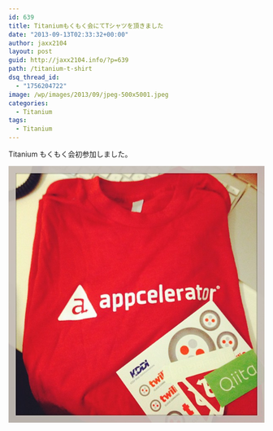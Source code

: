 ```yaml
---
id: 639
title: Titaniumもくもく会にてTシャツを頂きました
date: "2013-09-13T02:33:32+00:00"
author: jaxx2104
layout: post
guid: http://jaxx2104.info/?p=639
path: /titanium-t-shirt
dsq_thread_id:
  - "1756204722"
image: /wp/images/2013/09/jpeg-500x5001.jpeg
categories:
  - Titanium
tags:
  - Titanium
---
```

Titanium もくもく会初参加しました。

<img src="./001.jpeg" />